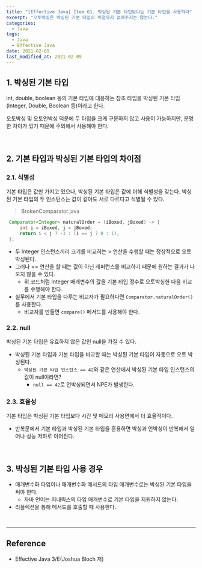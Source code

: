 ```yaml
---
title: "[Effective Java] Item 61. 박싱된 기본 타입보다는 기본 타입을 사용하라"
excerpt: "오토박싱은 박싱된 기본 타입의 위험까지 없애주지는 않는다."
categories:
  - Java
tags:
  - Java
  - Effective Java
date: 2021-02-09
last_modified_at: 2021-02-09
---
```


## 1. 박싱된 기본 타입

int, double, boolean 등의 기본 타입에 대응하는 참조 타입을 박싱된 기본 타입(Integer, Double, Boolean 등)이라고 한다.

오토박싱 및 오토언박싱 덕분에 두 타입을 크게 구분하지 않고 사용이 가능하지만, 분명한 차이가 있기 때문에 주의해서 사용해야 한다.

<br>

## 2. 기본 타입과 박싱된 기본 타입의 차이점

### 2.1. 식별성

기본 타입은 값만 가지고 있으나, 박싱된 기본 타입은 값에 더해 식별성을 갖는다. 박싱된 기본 타입의 두 인스턴스는 값이 같아도 서로 다르다고 식별될 수 있다.

> BrokenComparator.java

```java
 Comparator<Integer> naturalOrder = (iBoxed, jBoxed) -> {
     int i = iBoxed, j = jBoxed;
     return i < j ? -1 : (i == j ? 0 : 1);
 };
 ```
* 두 Integer 인스턴스끼리 크기를 비교하는 \> 연산을 수행할 때는 정상적으로 오토박싱된다.
* 그러나 == 연산을 할 때는 값이 아닌 레퍼런스를 비교하기 때문에 원하는 결과가 나오지 않을 수 있다.
  * 위 코드처럼 Integer 매개변수의 값을 기본 타입 정수로 오토박싱한 다음 비교를 수행해야 한다.
* 실무에서 기본 타입을 다루는 비교자가 필요하다면 ``Comparator.naturalOrder()``를 사용한다.
  * 비교자를 만들면 ``compare()`` 메서드를 사용해야 한다.

### 2.2. null

박싱된 기본 타입은 유효하지 않은 값인 null을 가질 수 있다.

* 박싱된 기본 타입과 기본 타입을 비교할 때는 박싱된 기본 타입이 자동으로 오토 박싱된다.
  * ``박싱된 기본 타입 인스턴스 == 42``와 같은 연산에서 박싱된 기본 타입 인스턴스의 값이 null이라면?
    * ``null == 42``로 언박싱되면서 NPE가 발생한다.

### 2.3. 효율성

기본 타입은 박싱된 기본 타입보다 시간 및 메모리 사용면에서 더 효율적이다.

* 반복문에서 기본 타입과 박싱된 기본 타입을 혼용하면 박싱과 언박싱이 반복해서 일어나 성능 저하로 이어진다.

<br>

## 3. 박싱된 기본 타입 사용 경우

* 매개변수화 타입이나 매개변수화 메서드의 타입 매개변수로는 박싱된 기본 타입을 써야 한다.
  * 자바 언어는 지네릭스의 타입 매개변수로 기본 타입을 지원하지 않는다.
* 리플렉션을 통해 메서드를 호출할 때 사용한다.

<br>

---

## Reference

* Effective Java 3/E(Joshua Bloch 저)
